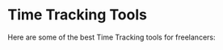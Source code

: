 # Time Tracking Tools

Here are some of the best Time Tracking tools for freelancers:


<div class="clickable-box-grid">
<ClickableBox 
    title="HelloSign" 
    description="Legally binding electronic signatures and document management with HelloSign." 
    link="https://www.hellosign.com" 
/>
<ClickableBox 
    title="DocuSign" 
    description="Sign, send, and manage documents securely with DocuSign’s e-signature platform." 
    link="https://www.docusign.com" 
/>
<ClickableBox 
    title="PandaDoc" 
    description="Create, track, and sign documents online with PandaDoc’s document automation." 
    link="https://www.pandadoc.com" 
/>
<ClickableBox 
    title="SignNow" 
    description="Get documents signed quickly with SignNow’s easy-to-use electronic signature tool." 
    link="https://www.signnow.com" 
/>
<ClickableBox 
    title="Bonsai Contracts" 
    description="Manage freelance contracts and proposals with Bonsai’s templates and e-signature." 
    link="https://www.hellobonsai.com/contracts" 
/>
<ClickableBox 
    title="Rocket Lawyer" 
    description="Create legal documents and get legal advice with Rocket Lawyer’s services." 
    link="https://www.rocketlawyer.com" 
/>
<ClickableBox 
    title="LegalZoom" 
    description="Access legal documents, forms, and services with LegalZoom’s online platform." 
    link="https://www.legalzoom.com" 
/>
<ClickableBox 
    title="Adobe Sign" 
    description="Streamline your document workflows with Adobe Sign’s electronic signature solutions." 
    link="https://www.adobe.com/sign.html" 
/>
<ClickableBox 
    title="eversign" 
    description="Legally binding electronic signatures and document management with eversign." 
    link="https://eversign.com" 
/>
<ClickableBox 
    title="Juro" 
    description="Contract management platform with collaborative document editing and e-signature." 
    link="https://www.juro.com" 
/>
<ClickableBox 
    title="RightSignature" 
    description="Send documents for signature online with RightSignature’s e-signature solutions." 
    link="https://rightsignature.com" 
/>
<ClickableBox 
    title="Concord" 
    description="Manage contracts from drafting to signing with Concord’s all-in-one platform." 
    link="https://www.concordnow.com" 
/>

</div>